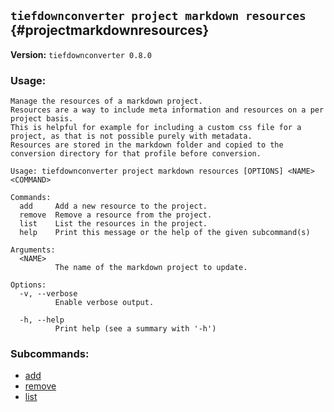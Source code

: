 ## `tiefdownconverter project markdown resources` {#projectmarkdownresources}

**Version:** `tiefdownconverter 0.8.0`

### Usage:

```
Manage the resources of a markdown project.
Resources are a way to include meta information and resources on a per project basis.
This is helpful for example for including a custom css file for a project, as that is not possible purely with metadata.
Resources are stored in the markdown folder and copied to the conversion directory for that profile before conversion.

Usage: tiefdownconverter project markdown resources [OPTIONS] <NAME> <COMMAND>

Commands:
  add     Add a new resource to the project.
  remove  Remove a resource from the project.
  list    List the resources in the project.
  help    Print this message or the help of the given subcommand(s)

Arguments:
  <NAME>
          The name of the markdown project to update.

Options:
  -v, --verbose
          Enable verbose output.

  -h, --help
          Print help (see a summary with '-h')
```

### Subcommands:

- [add](#projectmarkdownresourcesadd)
- [remove](#projectmarkdownresourcesremove)
- [list](#projectmarkdownresourceslist)
